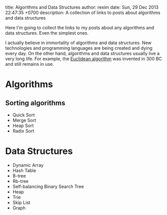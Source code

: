 title: Algorithms and Data Structures
author: rexim
date: Sun, 29 Dec 2013 22:47:35 +0700
description: A collection of links to posts about algorithms and data structures

Here I'm going to collect the links to my posts about any algorithms
and data structures. Even the simplest ones.

I actually believe in immortality of algorithms and data
structures. New technologies and programming languages are being
created and dying every day. On the other hand, algorithms and data
structures usually live a very long life. For example, the
[Euclidean algorithm](http://en.wikipedia.org/wiki/Euclidean_algorithm)
was invented in 300 BC and still remains in use.

# Algorithms #

## Sorting algorithms ##

* Quick Sort
* Merge Sort
* Heap Sort
* Radix Sort

# Data Structures #

* Dynamic Array
* Hash Table
* B-tree
* Rb-tree
* Self-balancing Binary Search Tree
* Heap
* Trie
* Skip List
* Graph
